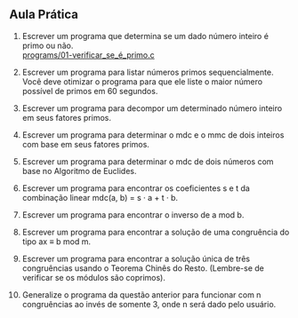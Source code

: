 ## Aula Prática

1. Escrever um programa que determina se um dado número inteiro é primo ou não.  
   [programs/01-verificar_se_é_primo.c](programs/01-verificar_se_é_primo.c)

2. Escrever um programa para listar números primos sequencialmente. Você deve otimizar o programa para que ele liste o maior número possível de primos em 60 segundos.

3. Escrever um programa para decompor um determinado número inteiro em seus fatores primos.

4. Escrever um programa para determinar o mdc e o mmc de dois inteiros com base em seus fatores primos.

5. Escrever um programa para determinar o mdc de dois números com base no Algoritmo de Euclides.

6. Escrever um programa para encontrar os coeficientes s e t da combinação linear mdc(a, b) = s · a + t · b.

7. Escrever um programa para encontrar o inverso de a mod b.

8. Escrever um programa para encontrar a solução de uma congruência do tipo ax ≡ b mod m.

9. Escrever um programa para encontrar a solução única de três congruências usando o Teorema Chinês do Resto. (Lembre-se de verificar se os módulos são coprimos).

10. Generalize o programa da questão anterior para funcionar com n congruências ao invés de somente 3, onde n será dado pelo usuário.
